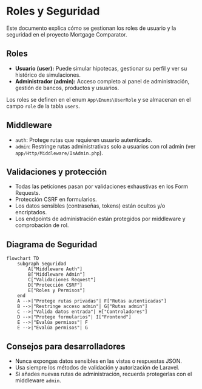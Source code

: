 # Roles y Seguridad

Este documento explica cómo se gestionan los roles de usuario y la seguridad en el proyecto Mortgage Comparator.

## Roles
- **Usuario (user):** Puede simular hipotecas, gestionar su perfil y ver su histórico de simulaciones.
- **Administrador (admin):** Acceso completo al panel de administración, gestión de bancos, productos y usuarios.

Los roles se definen en el enum `App\Enums\UserRole` y se almacenan en el campo `role` de la tabla `users`.

## Middleware
- `auth`: Protege rutas que requieren usuario autenticado.
- `admin`: Restringe rutas administrativas solo a usuarios con rol admin (ver `app/Http/Middleware/IsAdmin.php`).

## Validaciones y protección
- Todas las peticiones pasan por validaciones exhaustivas en los Form Requests.
- Protección CSRF en formularios.
- Los datos sensibles (contraseñas, tokens) están ocultos y/o encriptados.
- Los endpoints de administración están protegidos por middleware y comprobación de rol.

## Diagrama de Seguridad

```mermaid
flowchart TD
    subgraph Seguridad
        A["Middleware Auth"]
        B["Middleware Admin"]
        C["Validaciones Request"]
        D["Protección CSRF"]
        E["Roles y Permisos"]
    end
    A -->|"Protege rutas privadas"| F["Rutas autenticadas"]
    B -->|"Restringe acceso admin"| G["Rutas admin"]
    C -->|"Valida datos entrada"| H["Controladores"]
    D -->|"Protege formularios"| I["Frontend"]
    E -->|"Evalúa permisos"| F
    E -->|"Evalúa permisos"| G
```

## Consejos para desarrolladores
- Nunca expongas datos sensibles en las vistas o respuestas JSON.
- Usa siempre los métodos de validación y autorización de Laravel.
- Si añades nuevas rutas de administración, recuerda protegerlas con el middleware `admin`.